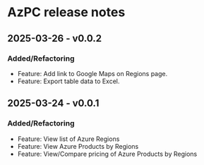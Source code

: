 # AzPC release notes

## 2025-03-26 - v0.0.2

### Added/Refactoring

- Feature: Add link to Google Maps on Regions page.
- Feature: Export table data to Excel.

## 2025-03-24 - v0.0.1

### Added/Refactoring

- Feature: View list of Azure Regions
- Feature: View Azure Products by Regions
- Feature: View/Compare pricing of Azure Products by Regions
